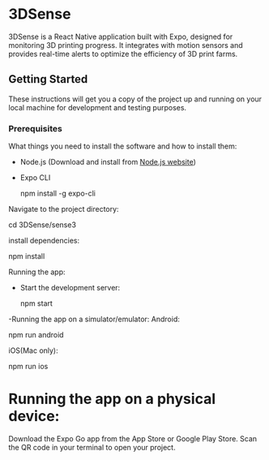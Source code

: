 # 3DSense

3DSense is a React Native application built with Expo, designed for monitoring 3D printing progress. It integrates with motion sensors and provides real-time alerts to optimize the efficiency of 3D print farms.

## Getting Started

These instructions will get you a copy of the project up and running on your local machine for development and testing purposes.

### Prerequisites

What things you need to install the software and how to install them:

- Node.js (Download and install from [Node.js website](https://nodejs.org/))
- Expo CLI
  
  npm install -g expo-cli
  

Navigate to the project directory:

  cd 3DSense/sense3

install dependencies:

  npm install

Running the app:
- Start the development server:
  
  npm start

-Running the app on a simulator/emulator:
Android:

npm run android

iOS(Mac only):

npm run ios

# Running the app on a physical device:

Download the Expo Go app from the App Store or Google Play Store. Scan the QR code in your terminal to open your project.


